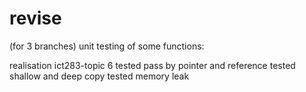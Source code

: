 # revise
(for 3 branches)
unit testing of some functions:

realisation ict283-topic 6 
tested pass by pointer and reference
tested shallow and deep copy 
tested memory leak
